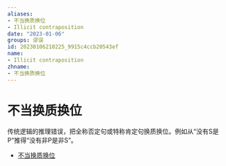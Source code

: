 ```yaml
---
aliases:
- 不当换质换位
- Illicit contraposition
date: "2023-01-06"
groups: 谬误
id: 20230106210225_9915c4ccb20543ef
name:
- Illicit contraposition
zhname:
- 不当换质换位
---
```


# 不当换质换位

传统逻辑的推理错误，把全称否定句或特称肯定句换质换位。例如从“没有S是P”推得“没有非P是非S”。

* [不当换质换位](https://zh.wikipedia.org/wiki/%E4%B8%8D%E7%95%B6%E6%8F%9B%E8%B3%AA%E6%8F%9B%E4%BD%8D)
